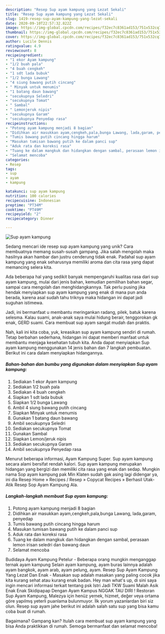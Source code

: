 ```yaml
---
description: "Resep Sup ayam kampung yang Lezat Sekali"
title: "Resep Sup ayam kampung yang Lezat Sekali"
slug: 1419-resep-sup-ayam-kampung-yang-lezat-sekali
date: 2020-09-10T22:57:32.822Z
image: https://img-global.cpcdn.com/recipes/f32ec7c8361ad153/751x532cq70/sup-ayam-kampung-foto-resep-utama.jpg
thumbnail: https://img-global.cpcdn.com/recipes/f32ec7c8361ad153/751x532cq70/sup-ayam-kampung-foto-resep-utama.jpg
cover: https://img-global.cpcdn.com/recipes/f32ec7c8361ad153/751x532cq70/sup-ayam-kampung-foto-resep-utama.jpg
author: Lucile Dennis
ratingvalue: 4.9
reviewcount: 8
recipeingredient:
- "1 ekor Ayam kampung"
- "1/2 buah pala"
- "4 buah cengkeh"
- "1 sdt lada bubuk"
- "1/2 bunga Lawang"
- "4 siung bawang putih cincang"
- " Minyak untuk menumis"
- "1 batang daun bawang"
- "secukupnya Seledri"
- "secukupnya Tomat"
- " Sambal"
- " Lemonjeruk nipis"
- "secukupnya Garam"
- "secukupnya Penyedap rasa"
recipeinstructions:
- "Potong ayam kampung menjadi 8 bagian"
- "Didihkan air masukkan ayam,cengkeh,pala,bunga Lawang, lada,garam, penyedap"
- "Tumis bawang putih cincang hingga harum"
- "Masukan tumisan bawang putih ke dalam panci sup"
- "Aduk rata dan koreksi rasa"
- "Tuang ke dalam mangkuk dan hidangkan dengan sambal, perasaan lemon irisan seledri dan bawang daun"
- "Selamat mencoba"
categories:
- Resep
tags:
- sup
- ayam
- kampung

katakunci: sup ayam kampung 
nutrition: 100 calories
recipecuisine: Indonesian
preptime: "PT34M"
cooktime: "PT49M"
recipeyield: "2"
recipecategory: Dinner

---
```



![Sup ayam kampung](https://img-global.cpcdn.com/recipes/f32ec7c8361ad153/751x532cq70/sup-ayam-kampung-foto-resep-utama.jpg)

Sedang mencari ide resep sup ayam kampung yang unik? Cara membuatnya memang susah-susah gampang. Jika salah mengolah maka hasilnya akan hambar dan justru cenderung tidak enak. Padahal sup ayam kampung yang enak seharusnya memiliki aroma dan cita rasa yang dapat memancing selera kita.

Ada beberapa hal yang sedikit banyak mempengaruhi kualitas rasa dari sup ayam kampung, mulai dari jenis bahan, kemudian pemilihan bahan segar, sampai cara mengolah dan menghidangkannya. Tak perlu pusing jika hendak menyiapkan sup ayam kampung yang enak di mana pun anda berada, karena asal sudah tahu triknya maka hidangan ini dapat jadi suguhan istimewa.

Jadi, ini bermanfaat u membantu meringankan radang, pilek, batuk karena selesma. Kalau suami, anak-anak saya mulai hidung berair, tenggorokan gk enak, GERD suami. Cara membuat sup ayam sangat mudah dan praktis.


Nah, kali ini kita coba, yuk, kreasikan sup ayam kampung sendiri di rumah. Tetap berbahan sederhana, hidangan ini dapat memberi manfaat untuk membantu menjaga kesehatan tubuh kita. Anda dapat menyiapkan Sup ayam kampung menggunakan 14 jenis bahan dan 7 langkah pembuatan. Berikut ini cara dalam menyiapkan hidangannya.

<!--inarticleads1-->

##### Bahan-bahan dan bumbu yang digunakan dalam menyiapkan Sup ayam kampung:

1. Sediakan 1 ekor Ayam kampung
1. Sediakan 1/2 buah pala
1. Sediakan 4 buah cengkeh
1. Siapkan 1 sdt lada bubuk
1. Siapkan 1/2 bunga Lawang
1. Ambil 4 siung bawang putih cincang
1. Siapkan  Minyak untuk menumis
1. Gunakan 1 batang daun bawang
1. Ambil secukupnya Seledri
1. Sediakan secukupnya Tomat
1. Gunakan  Sambal
1. Siapkan  Lemon/jeruk nipis
1. Sediakan secukupnya Garam
1. Ambil secukupnya Penyedap rasa


Menurut beberapa informasi, Ayam Kampung Super. Sup ayam kampung secara alami bersifat rendah kalori. Sup ayam kampung merupakan hidangan yang bergizi dan memiliki cita rasa yang enak dan sedap. Mungkin nama Sop ayam kampung pak Min Klaten sudah gak asing lagi didengar ya, ini dia Resep Home » Recipes / Resep » Copycat Recipes » Berhasil Utak-Atik Resep Sop Ayam Kampung Ala. 

<!--inarticleads2-->

##### Langkah-langkah membuat Sup ayam kampung:

1. Potong ayam kampung menjadi 8 bagian
1. Didihkan air masukkan ayam,cengkeh,pala,bunga Lawang, lada,garam, penyedap
1. Tumis bawang putih cincang hingga harum
1. Masukan tumisan bawang putih ke dalam panci sup
1. Aduk rata dan koreksi rasa
1. Tuang ke dalam mangkuk dan hidangkan dengan sambal, perasaan lemon irisan seledri dan bawang daun
1. Selamat mencoba


Budidaya Ayam Kampung Petelur - Beberapa orang mungkin menganggap ternak ayam kampung Selain ayam kampung, ayam buras lainnya adalah ayam bangkok, ayam arab, ayam pelung, ayam. Resep Sup Ayam Kampung Yang Lezat Dan Enak - Masakan sup adalah masakan yang paling cocok jika kita kurang sehat atau kurang enak badan. Hey man what&#39;s up, di sini saya ingin mencari informasi terkait tentang psk Istri Jadi TKW Suami Malah Asik Enak Enak Skidipapap Dengan Ayam Kampus NGGAK TAU DIRI ! Restoran Sup Ayam Kampung, Malezya için henüz yemek, hizmet, değer veya ortama göre yapılmış yeterli puanlama bulunmuyor. İlk yorum yazanlardan biri siz olun. Resep sup ayam jahe berikut ini adalah salah satu sup yang bisa kamu coba buat di rumah. 

Bagaimana? Gampang kan? Itulah cara membuat sup ayam kampung yang bisa Anda praktikkan di rumah. Semoga bermanfaat dan selamat mencoba!
